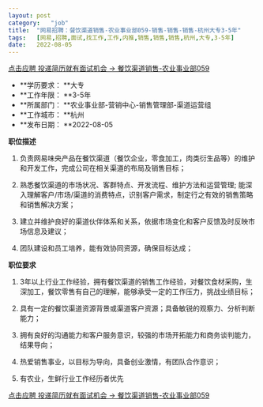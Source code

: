 ```yaml
---
layout:	post
category:	"job"
title:	"网易招聘：餐饮渠道销售-农业事业部059-销售-销售-销售-杭州大专3-5年"
tags:	[网易,招聘,面试,找工作,工作,内推,销售,销售,销售,杭州,大专,3-5年]
date:	2022-08-05
---
```


[点击应聘 投递简历就有面试机会 ->  餐饮渠道销售-农业事业部059](http://mobile.bole.netease.com/bole/boleDetail?id=40846&employeeId=346f03c3cda5f04c&key=all)



- **学历要求： **大专
- **工作年限： **3-5年
- **所属部门： **农业事业部-营销中心-销售管理部-渠道运营组
- **工作城市： **杭州
- **发布日期： **2022-08-05



**职位描述**

1. 负责网易味央产品在餐饮渠道（餐饮企业，零食加工，肉类衍生品等）的维护和开发工作，完成公司在相关渠道的布局及销售目标；

2. 熟悉餐饮渠道的市场状况、客群特点、开发流程、维护方法和运营管理; 能深入理解客户/市场/渠道的消费特点，识别客户需求，制定行之有效的销售策略和销售解决方案；

3. 建立并维护良好的渠道伙伴体系和关系，依据市场变化和客户反馈及时反映市场信息及建议；

4. 团队建设和员工培养，能有效协同资源，确保目标达成；



**职位要求**

1. 3年以上行业工作经验，拥有餐饮渠道的销售工作经验，对餐饮食材采购，生深加工，餐饮零售有自己的理解，能够承受一定的工作压力，挑战业绩目标；

2. 具有一定的餐饮渠道资源背景或渠道客户资源；具备敏锐的观察力、分析判断能力；

3. 拥有良好的沟通能力和客户服务意识，较强的市场开拓能力和商务谈判能力，结果导向；

4. 热爱销售事业，以目标为导向，具备创业激情，有团队合作意识；

5. 有农业，生鲜行业工作经历者优先



[点击应聘 投递简历就有面试机会 ->  餐饮渠道销售-农业事业部059](http://mobile.bole.netease.com/bole/boleDetail?id=40846&employeeId=346f03c3cda5f04c&key=all)